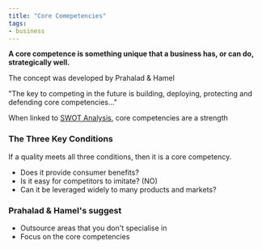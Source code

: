```yaml
---
title: "Core Comepetencies"
tags:
- business
---
```


**A core competence is something unique that a business has, or can do, strategically well.**

The concept was developed by Prahalad & Hamel

"The key to competing in the future is building, deploying, protecting and defending core competencies..."

When linked to [SWOT Analysis](sixth/Business/Units/fh/SWOTAnalysis), core competencies are a strength

### The Three Key Conditions

If a quality meets all three conditions, then it is a core competency.

- Does it provide consumer benefits?
- Is it easy for competitors to imitate? (NO)
- Can it be leveraged widely to many products and markets?

### Prahalad & Hamel's suggest

- Outsource areas that you don't specialise in 
- Focus on the core competencies



‎‎